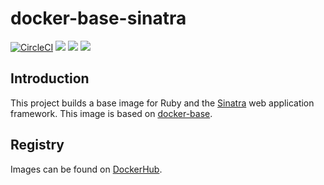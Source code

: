 # docker-base-sinatra

[![CircleCI](https://circleci.com/gh/jlivermont/docker-base-sinatra/tree/master.svg?style=svg)](https://circleci.com/gh/jlivermont/docker-base-sinatra/tree/master)
[![](https://images.microbadger.com/badges/image/jlivermont/docker-base-sinatra.svg)](https://microbadger.com/images/jlivermont/docker-base-sinatra "Get your own image badge on microbadger.com")
[![](https://images.microbadger.com/badges/version/jlivermont/docker-base-sinatra.svg)](https://microbadger.com/images/jlivermont/docker-base-sinatra "Get your own version badge on microbadger.com")
[![](https://images.microbadger.com/badges/commit/jlivermont/docker-base-sinatra.svg)](https://microbadger.com/images/jlivermont/docker-base-sinatra "Get your own commit badge on microbadger.com")

## Introduction

This project builds a base image for Ruby and the [Sinatra](http://sinatrarb.com/) web application framework.  This image is based on [docker-base](https://github.com/jlivermont/docker-base).

## Registry

Images can be found on [DockerHub](https://cloud.docker.com/repository/registry-1.docker.io/jlivermont/docker-base-sinatra).
